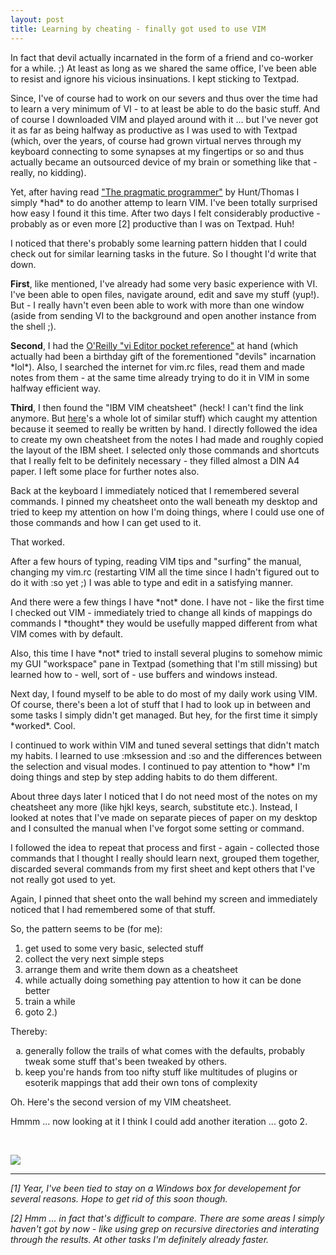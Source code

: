 ```yaml
--- 
layout: post
title: Learning by cheating - finally got used to use VIM
---
```

<p>In fact that devil actually incarnated in the form of a friend and
co-worker for a while. ;) At least as long as we shared the same office, I've
been able to resist and ignore his vicious insinuations. I kept sticking to Textpad.</p>

<p>Since, I've of course had to work on our severs and thus over the time had
to learn a very minimum of VI - to at least be able to do the basic stuff.
And of course I downloaded VIM and played around with it ... but I've never
got it as far as being halfway as productive as I was used to with Textpad
(which, over the years, of course had grown virtual nerves through my keyboard
connecting to some synapses at my fingertips or so and thus actually became an
outsourced device of my brain or something like that - really, no
kidding).</p>

<p>Yet, after having read <a
href="http://www.amazon.com/gp/product/020161622X/103-2596672-9707843">"The
pragmatic programmer"</a> by Hunt/Thomas I simply *had* to do another attemp
to learn VIM. I've been totally surprised how easy I found it this time. After
two days I felt considerably productive - probably as or even more [2] productive than I was on Textpad. Huh!</p>

<p>I noticed that there's probably some learning pattern hidden that I could
check out for similar learning tasks in the future. So I thought I'd write that down.</p>

<p><strong>First</strong>, like mentioned, I've already had some very basic experience with VI. I've been able to open files, navigate around, edit and save my stuff (yup!). But - I really havn't even been able to work with more than one window (aside from sending VI to the background and open another instance from the shell ;).</p>

<p><strong>Second</strong>, I had the <a href="http://www.oreilly.com/catalog/vipr/">O'Reilly "vi Editor pocket reference"</a> at
hand (which actually had been a birthday gift of the forementioned "devils" incarnation
*lol*). Also, I searched the internet for vim.rc files, read them and made
notes from them - at the same time already trying to do it in VIM in some
halfway efficient way.</p>

<p><strong>Third</strong>, I then found the "IBM VIM cheatsheet" (heck! I can't find the link anymore. But <a href="http://del.icio.us/tag/cheatsheet%2Bvim">here</a>'s a whole lot of similar stuff) which caught my attention because it seemed to really be written by hand. I directly followed the idea to create my own cheatsheet from the notes I had made and
roughly copied the layout of the IBM sheet. I selected only those commands and shortcuts that I really felt to be definitely necessary - they filled almost a
DIN A4 paper. I left some place for further notes also.</p>

<p>Back at the keyboard I immediately noticed that I remembered several
commands. I pinned my cheatsheet onto the wall beneath my desktop and tried to
keep my attention on how I'm doing things, where I could use one of those
commands and how I can get used to it.</p>

<p>That worked.</p>

<p>After a few hours of typing, reading VIM tips and "surfing" the
manual, changing my vim.rc (restarting VIM all the time since I hadn't figured
out to do it with :so yet ;) I was able to type and edit in a satisfying
manner.</p>

<p>And there were a few things I have *not* done. I have not - like the first time
I checked out VIM - immediately tried to change all kinds of mappings do
commands I *thought* they would be usefully mapped different from what VIM
comes with by default.</p>

<p>Also, this time I have *not* tried to install several plugins to somehow mimic my GUI
"workspace" pane in Textpad (something that I'm still missing) but learned how
to - well, sort of - use buffers and windows instead.</p>

<p>Next day, I found myself to be able to do most of my daily work using VIM.
Of course, there's been a lot of stuff that I had to look up in between and
some tasks I simply didn't get managed. But hey, for the first time it simply *worked*. Cool.</p>

<p>I continued to work within VIM and tuned several settings that didn't match
my habits. I learned to use :mksession and :so and the differences between the
selection and visual modes. I continued to pay attention to *how* I'm doing
things and step by step adding habits to do them different.</p>

<p>About three days later I noticed that I do not need most of the notes on my
cheatsheet any more (like hjkl keys, search, substitute etc.). Instead, I
looked at notes that I've made on separate pieces of paper on my desktop and I
consulted the manual when I've forgot some setting or command.</p>

<p>I followed the idea to repeat that process and first - again - collected
those commands that I thought I really should learn next, grouped them
together, discarded several commands from my first sheet and kept others that
I've not really got used to yet.</p>

<p>Again, I pinned that sheet onto the wall behind my screen and immediately
noticed that I had remembered some of that stuff.</p>

<p>So, the pattern seems to be (for me):</p>

<ol>
<li>get used to some very basic, selected stuff</li>
<li>collect the very next simple steps</li>
<li>arrange them and write them down as a cheatsheet</li>
<li>while actually doing something pay attention to how it can be done
better</li>
<li>train a while</li>
<li>goto 2.)</li>
</ol>

<p>Thereby:</p>

<ol style="list-style-type:lower-alpha;">
<li>generally follow the trails of what comes with the defaults, probably
tweak some stuff that's been tweaked by others.</li>
<li>keep you're hands from too nifty stuff like multitudes of plugins or
esoterik mappings that add their own tons of complexity</li>
</ol>

<p>Oh. Here's the second version of my VIM cheatsheet.</p> 

<p>Hmmm ... now looking at it I think I could add another iteration ... goto 2.</p>
<br>
<p><img src="/images/blog/posts/vim.cheatsheet.jpg"></p>

<hr size="1" noshade="noshade" />

<p><i>[1] Year, I've been tied to stay on a Windows box for developement for
several reasons. Hope to get rid of this soon though.</i></p>

<p><i>[2] Hmm ... in fact that's difficult to compare. There are some areas I
simply haven't got by now - like using grep on recursive directories and
interating through the results. At other tasks I'm definitely already
faster.</i></p>
